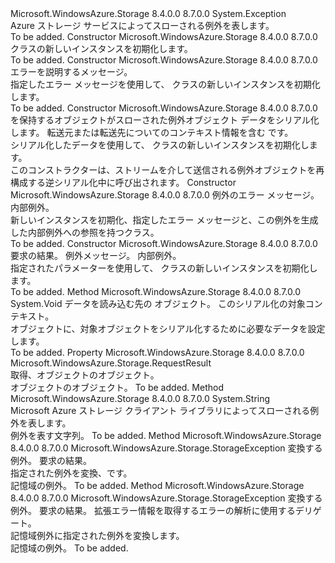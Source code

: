 <Type Name="StorageException" FullName="Microsoft.WindowsAzure.Storage.StorageException">
  <TypeSignature Language="C#" Value="public class StorageException : Exception" />
  <TypeSignature Language="ILAsm" Value=".class public auto ansi serializable beforefieldinit StorageException extends System.Exception" />
  <TypeSignature Language="DocId" Value="T:Microsoft.WindowsAzure.Storage.StorageException" />
  <TypeSignature Language="VB.NET" Value="Public Class StorageException&#xA;Inherits Exception" />
  <TypeSignature Language="F#" Value="type StorageException = class&#xA;    inherit Exception" />
  <AssemblyInfo>
    <AssemblyName>Microsoft.WindowsAzure.Storage</AssemblyName>
    <AssemblyVersion>8.4.0.0</AssemblyVersion>
    <AssemblyVersion>8.7.0.0</AssemblyVersion>
  </AssemblyInfo>
  <Base>
    <BaseTypeName>System.Exception</BaseTypeName>
  </Base>
  <Interfaces />
  <Docs>
    <summary>
            Azure ストレージ サービスによってスローされる例外を表します。
            </summary>
    <remarks>To be added.</remarks>
  </Docs>
  <Members>
    <Member MemberName=".ctor">
      <MemberSignature Language="C#" Value="public StorageException ();" />
      <MemberSignature Language="ILAsm" Value=".method public hidebysig specialname rtspecialname instance void .ctor() cil managed" />
      <MemberSignature Language="DocId" Value="M:Microsoft.WindowsAzure.Storage.StorageException.#ctor" />
      <MemberSignature Language="VB.NET" Value="Public Sub New ()" />
      <MemberType>Constructor</MemberType>
      <AssemblyInfo>
        <AssemblyName>Microsoft.WindowsAzure.Storage</AssemblyName>
        <AssemblyVersion>8.4.0.0</AssemblyVersion>
        <AssemblyVersion>8.7.0.0</AssemblyVersion>
      </AssemblyInfo>
      <Parameters />
      <Docs>
        <summary>
            <see cref="T:Microsoft.WindowsAzure.Storage.StorageException" /> クラスの新しいインスタンスを初期化します。
            </summary>
        <remarks>To be added.</remarks>
      </Docs>
    </Member>
    <Member MemberName=".ctor">
      <MemberSignature Language="C#" Value="public StorageException (string message);" />
      <MemberSignature Language="ILAsm" Value=".method public hidebysig specialname rtspecialname instance void .ctor(string message) cil managed" />
      <MemberSignature Language="DocId" Value="M:Microsoft.WindowsAzure.Storage.StorageException.#ctor(System.String)" />
      <MemberSignature Language="VB.NET" Value="Public Sub New (message As String)" />
      <MemberSignature Language="F#" Value="new Microsoft.WindowsAzure.Storage.StorageException : string -&gt; Microsoft.WindowsAzure.Storage.StorageException" Usage="new Microsoft.WindowsAzure.Storage.StorageException message" />
      <MemberType>Constructor</MemberType>
      <AssemblyInfo>
        <AssemblyName>Microsoft.WindowsAzure.Storage</AssemblyName>
        <AssemblyVersion>8.4.0.0</AssemblyVersion>
        <AssemblyVersion>8.7.0.0</AssemblyVersion>
      </AssemblyInfo>
      <Parameters>
        <Parameter Name="message" Type="System.String" />
      </Parameters>
      <Docs>
        <param name="message">エラーを説明するメッセージ。</param>
        <summary>
            指定したエラー メッセージを使用して、<see cref="T:Microsoft.WindowsAzure.Storage.StorageException" /> クラスの新しいインスタンスを初期化します。
            </summary>
        <remarks>To be added.</remarks>
      </Docs>
    </Member>
    <Member MemberName=".ctor">
      <MemberSignature Language="C#" Value="protected StorageException (System.Runtime.Serialization.SerializationInfo info, System.Runtime.Serialization.StreamingContext context);" />
      <MemberSignature Language="ILAsm" Value=".method familyhidebysig specialname rtspecialname instance void .ctor(class System.Runtime.Serialization.SerializationInfo info, valuetype System.Runtime.Serialization.StreamingContext context) cil managed" />
      <MemberSignature Language="DocId" Value="M:Microsoft.WindowsAzure.Storage.StorageException.#ctor(System.Runtime.Serialization.SerializationInfo,System.Runtime.Serialization.StreamingContext)" />
      <MemberSignature Language="VB.NET" Value="Protected Sub New (info As SerializationInfo, context As StreamingContext)" />
      <MemberSignature Language="F#" Value="new Microsoft.WindowsAzure.Storage.StorageException : System.Runtime.Serialization.SerializationInfo * System.Runtime.Serialization.StreamingContext -&gt; Microsoft.WindowsAzure.Storage.StorageException" Usage="new Microsoft.WindowsAzure.Storage.StorageException (info, context)" />
      <MemberType>Constructor</MemberType>
      <AssemblyInfo>
        <AssemblyName>Microsoft.WindowsAzure.Storage</AssemblyName>
        <AssemblyVersion>8.4.0.0</AssemblyVersion>
        <AssemblyVersion>8.7.0.0</AssemblyVersion>
      </AssemblyInfo>
      <Parameters>
        <Parameter Name="info" Type="System.Runtime.Serialization.SerializationInfo" />
        <Parameter Name="context" Type="System.Runtime.Serialization.StreamingContext" />
      </Parameters>
      <Docs>
        <param name="info"><see cref="T:System.Runtime.Serialization.SerializationInfo" />を保持するオブジェクトがスローされた例外オブジェクト データをシリアル化します。</param>
        <param name="context">転送元または転送先についてのコンテキスト情報を含む <see cref="T:System.Runtime.Serialization.StreamingContext" /> です。</param>
        <summary>
            シリアル化したデータを使用して、<see cref="T:Microsoft.WindowsAzure.Storage.StorageException" /> クラスの新しいインスタンスを初期化します。
            </summary>
        <remarks>このコンストラクターは、ストリームを介して送信される例外オブジェクトを再構成する逆シリアル化中に呼び出されます。</remarks>
      </Docs>
    </Member>
    <Member MemberName=".ctor">
      <MemberSignature Language="C#" Value="public StorageException (string message, Exception innerException);" />
      <MemberSignature Language="ILAsm" Value=".method public hidebysig specialname rtspecialname instance void .ctor(string message, class System.Exception innerException) cil managed" />
      <MemberSignature Language="DocId" Value="M:Microsoft.WindowsAzure.Storage.StorageException.#ctor(System.String,System.Exception)" />
      <MemberSignature Language="VB.NET" Value="Public Sub New (message As String, innerException As Exception)" />
      <MemberSignature Language="F#" Value="new Microsoft.WindowsAzure.Storage.StorageException : string * Exception -&gt; Microsoft.WindowsAzure.Storage.StorageException" Usage="new Microsoft.WindowsAzure.Storage.StorageException (message, innerException)" />
      <MemberType>Constructor</MemberType>
      <AssemblyInfo>
        <AssemblyName>Microsoft.WindowsAzure.Storage</AssemblyName>
        <AssemblyVersion>8.4.0.0</AssemblyVersion>
        <AssemblyVersion>8.7.0.0</AssemblyVersion>
      </AssemblyInfo>
      <Parameters>
        <Parameter Name="message" Type="System.String" />
        <Parameter Name="innerException" Type="System.Exception" />
      </Parameters>
      <Docs>
        <param name="message">例外のエラー メッセージ。</param>
        <param name="innerException">内部例外。</param>
        <summary>
            新しいインスタンスを初期化、<see cref="T:Microsoft.WindowsAzure.Storage.StorageException" />指定したエラー メッセージと、この例外を生成した内部例外への参照を持つクラス。
            </summary>
        <remarks>To be added.</remarks>
      </Docs>
    </Member>
    <Member MemberName=".ctor">
      <MemberSignature Language="C#" Value="public StorageException (Microsoft.WindowsAzure.Storage.RequestResult res, string message, Exception inner);" />
      <MemberSignature Language="ILAsm" Value=".method public hidebysig specialname rtspecialname instance void .ctor(class Microsoft.WindowsAzure.Storage.RequestResult res, string message, class System.Exception inner) cil managed" />
      <MemberSignature Language="DocId" Value="M:Microsoft.WindowsAzure.Storage.StorageException.#ctor(Microsoft.WindowsAzure.Storage.RequestResult,System.String,System.Exception)" />
      <MemberSignature Language="VB.NET" Value="Public Sub New (res As RequestResult, message As String, inner As Exception)" />
      <MemberSignature Language="F#" Value="new Microsoft.WindowsAzure.Storage.StorageException : Microsoft.WindowsAzure.Storage.RequestResult * string * Exception -&gt; Microsoft.WindowsAzure.Storage.StorageException" Usage="new Microsoft.WindowsAzure.Storage.StorageException (res, message, inner)" />
      <MemberType>Constructor</MemberType>
      <AssemblyInfo>
        <AssemblyName>Microsoft.WindowsAzure.Storage</AssemblyName>
        <AssemblyVersion>8.4.0.0</AssemblyVersion>
        <AssemblyVersion>8.7.0.0</AssemblyVersion>
      </AssemblyInfo>
      <Parameters>
        <Parameter Name="res" Type="Microsoft.WindowsAzure.Storage.RequestResult" />
        <Parameter Name="message" Type="System.String" />
        <Parameter Name="inner" Type="System.Exception" />
      </Parameters>
      <Docs>
        <param name="res">要求の結果。</param>
        <param name="message">例外メッセージ。</param>
        <param name="inner">内部例外。</param>
        <summary>
            指定されたパラメーターを使用して、<see cref="T:Microsoft.WindowsAzure.Storage.StorageException" /> クラスの新しいインスタンスを初期化します。
            </summary>
        <remarks>To be added.</remarks>
      </Docs>
    </Member>
    <Member MemberName="GetObjectData">
      <MemberSignature Language="C#" Value="public override void GetObjectData (System.Runtime.Serialization.SerializationInfo info, System.Runtime.Serialization.StreamingContext context);" />
      <MemberSignature Language="ILAsm" Value=".method public hidebysig virtual instance void GetObjectData(class System.Runtime.Serialization.SerializationInfo info, valuetype System.Runtime.Serialization.StreamingContext context) cil managed" />
      <MemberSignature Language="DocId" Value="M:Microsoft.WindowsAzure.Storage.StorageException.GetObjectData(System.Runtime.Serialization.SerializationInfo,System.Runtime.Serialization.StreamingContext)" />
      <MemberSignature Language="VB.NET" Value="Public Overrides Sub GetObjectData (info As SerializationInfo, context As StreamingContext)" />
      <MemberSignature Language="F#" Value="override this.GetObjectData : System.Runtime.Serialization.SerializationInfo * System.Runtime.Serialization.StreamingContext -&gt; unit" Usage="storageException.GetObjectData (info, context)" />
      <MemberType>Method</MemberType>
      <AssemblyInfo>
        <AssemblyName>Microsoft.WindowsAzure.Storage</AssemblyName>
        <AssemblyVersion>8.4.0.0</AssemblyVersion>
        <AssemblyVersion>8.7.0.0</AssemblyVersion>
      </AssemblyInfo>
      <ReturnValue>
        <ReturnType>System.Void</ReturnType>
      </ReturnValue>
      <Parameters>
        <Parameter Name="info" Type="System.Runtime.Serialization.SerializationInfo" />
        <Parameter Name="context" Type="System.Runtime.Serialization.StreamingContext" />
      </Parameters>
      <Docs>
        <param name="info">データを読み込む先の <see cref="T:System.Runtime.Serialization.SerializationInfo" /> オブジェクト。</param>
        <param name="context">このシリアル化の対象コンテキスト。</param>
        <summary>
            <see cref="T:System.Runtime.Serialization.SerializationInfo" /> オブジェクトに、対象オブジェクトをシリアル化するために必要なデータを設定します。
            </summary>
        <remarks>To be added.</remarks>
      </Docs>
    </Member>
    <Member MemberName="RequestInformation">
      <MemberSignature Language="C#" Value="public Microsoft.WindowsAzure.Storage.RequestResult RequestInformation { get; }" />
      <MemberSignature Language="ILAsm" Value=".property instance class Microsoft.WindowsAzure.Storage.RequestResult RequestInformation" />
      <MemberSignature Language="DocId" Value="P:Microsoft.WindowsAzure.Storage.StorageException.RequestInformation" />
      <MemberSignature Language="VB.NET" Value="Public ReadOnly Property RequestInformation As RequestResult" />
      <MemberSignature Language="F#" Value="member this.RequestInformation : Microsoft.WindowsAzure.Storage.RequestResult" Usage="Microsoft.WindowsAzure.Storage.StorageException.RequestInformation" />
      <MemberType>Property</MemberType>
      <AssemblyInfo>
        <AssemblyName>Microsoft.WindowsAzure.Storage</AssemblyName>
        <AssemblyVersion>8.4.0.0</AssemblyVersion>
        <AssemblyVersion>8.7.0.0</AssemblyVersion>
      </AssemblyInfo>
      <ReturnValue>
        <ReturnType>Microsoft.WindowsAzure.Storage.RequestResult</ReturnType>
      </ReturnValue>
      <Docs>
        <summary>
            取得、<see cref="T:Microsoft.WindowsAzure.Storage.RequestResult" />オブジェクトの<see cref="T:Microsoft.WindowsAzure.Storage.StorageException" />オブジェクト。
            </summary>
        <value><see cref="T:Microsoft.WindowsAzure.Storage.RequestResult" />オブジェクトの<see cref="T:Microsoft.WindowsAzure.Storage.StorageException" />オブジェクト。</value>
        <remarks>To be added.</remarks>
      </Docs>
    </Member>
    <Member MemberName="ToString">
      <MemberSignature Language="C#" Value="public override string ToString ();" />
      <MemberSignature Language="ILAsm" Value=".method public hidebysig virtual instance string ToString() cil managed" />
      <MemberSignature Language="DocId" Value="M:Microsoft.WindowsAzure.Storage.StorageException.ToString" />
      <MemberSignature Language="VB.NET" Value="Public Overrides Function ToString () As String" />
      <MemberSignature Language="F#" Value="override this.ToString : unit -&gt; string" Usage="storageException.ToString " />
      <MemberType>Method</MemberType>
      <AssemblyInfo>
        <AssemblyName>Microsoft.WindowsAzure.Storage</AssemblyName>
        <AssemblyVersion>8.4.0.0</AssemblyVersion>
        <AssemblyVersion>8.7.0.0</AssemblyVersion>
      </AssemblyInfo>
      <ReturnValue>
        <ReturnType>System.String</ReturnType>
      </ReturnValue>
      <Parameters />
      <Docs>
        <summary>
            Microsoft Azure ストレージ クライアント ライブラリによってスローされる例外を表します。 
            </summary>
        <returns>例外を表す文字列。</returns>
        <remarks>To be added.</remarks>
      </Docs>
    </Member>
    <Member MemberName="TranslateException">
      <MemberSignature Language="C#" Value="public static Microsoft.WindowsAzure.Storage.StorageException TranslateException (Exception ex, Microsoft.WindowsAzure.Storage.RequestResult reqResult);" />
      <MemberSignature Language="ILAsm" Value=".method public static hidebysig class Microsoft.WindowsAzure.Storage.StorageException TranslateException(class System.Exception ex, class Microsoft.WindowsAzure.Storage.RequestResult reqResult) cil managed" />
      <MemberSignature Language="DocId" Value="M:Microsoft.WindowsAzure.Storage.StorageException.TranslateException(System.Exception,Microsoft.WindowsAzure.Storage.RequestResult)" />
      <MemberSignature Language="VB.NET" Value="Public Shared Function TranslateException (ex As Exception, reqResult As RequestResult) As StorageException" />
      <MemberSignature Language="F#" Value="static member TranslateException : Exception * Microsoft.WindowsAzure.Storage.RequestResult -&gt; Microsoft.WindowsAzure.Storage.StorageException" Usage="Microsoft.WindowsAzure.Storage.StorageException.TranslateException (ex, reqResult)" />
      <MemberType>Method</MemberType>
      <AssemblyInfo>
        <AssemblyName>Microsoft.WindowsAzure.Storage</AssemblyName>
        <AssemblyVersion>8.4.0.0</AssemblyVersion>
        <AssemblyVersion>8.7.0.0</AssemblyVersion>
      </AssemblyInfo>
      <ReturnValue>
        <ReturnType>Microsoft.WindowsAzure.Storage.StorageException</ReturnType>
      </ReturnValue>
      <Parameters>
        <Parameter Name="ex" Type="System.Exception" />
        <Parameter Name="reqResult" Type="Microsoft.WindowsAzure.Storage.RequestResult" />
      </Parameters>
      <Docs>
        <param name="ex">変換する例外。</param>
        <param name="reqResult">要求の結果。</param>
        <summary>
            指定された例外を変換、<see cref="T:Microsoft.WindowsAzure.Storage.StorageException" />です。
            </summary>
        <returns>記憶域の例外。</returns>
        <remarks>To be added.</remarks>
      </Docs>
    </Member>
    <Member MemberName="TranslateException">
      <MemberSignature Language="C#" Value="public static Microsoft.WindowsAzure.Storage.StorageException TranslateException (Exception ex, Microsoft.WindowsAzure.Storage.RequestResult reqResult, Func&lt;System.IO.Stream,Microsoft.WindowsAzure.Storage.StorageExtendedErrorInformation&gt; parseError);" />
      <MemberSignature Language="ILAsm" Value=".method public static hidebysig class Microsoft.WindowsAzure.Storage.StorageException TranslateException(class System.Exception ex, class Microsoft.WindowsAzure.Storage.RequestResult reqResult, class System.Func`2&lt;class System.IO.Stream, class Microsoft.WindowsAzure.Storage.StorageExtendedErrorInformation&gt; parseError) cil managed" />
      <MemberSignature Language="DocId" Value="M:Microsoft.WindowsAzure.Storage.StorageException.TranslateException(System.Exception,Microsoft.WindowsAzure.Storage.RequestResult,System.Func{System.IO.Stream,Microsoft.WindowsAzure.Storage.StorageExtendedErrorInformation})" />
      <MemberSignature Language="VB.NET" Value="Public Shared Function TranslateException (ex As Exception, reqResult As RequestResult, parseError As Func(Of Stream, StorageExtendedErrorInformation)) As StorageException" />
      <MemberSignature Language="F#" Value="static member TranslateException : Exception * Microsoft.WindowsAzure.Storage.RequestResult * Func&lt;System.IO.Stream, Microsoft.WindowsAzure.Storage.StorageExtendedErrorInformation&gt; -&gt; Microsoft.WindowsAzure.Storage.StorageException" Usage="Microsoft.WindowsAzure.Storage.StorageException.TranslateException (ex, reqResult, parseError)" />
      <MemberType>Method</MemberType>
      <AssemblyInfo>
        <AssemblyName>Microsoft.WindowsAzure.Storage</AssemblyName>
        <AssemblyVersion>8.4.0.0</AssemblyVersion>
        <AssemblyVersion>8.7.0.0</AssemblyVersion>
      </AssemblyInfo>
      <ReturnValue>
        <ReturnType>Microsoft.WindowsAzure.Storage.StorageException</ReturnType>
      </ReturnValue>
      <Parameters>
        <Parameter Name="ex" Type="System.Exception" />
        <Parameter Name="reqResult" Type="Microsoft.WindowsAzure.Storage.RequestResult" />
        <Parameter Name="parseError" Type="System.Func&lt;System.IO.Stream,Microsoft.WindowsAzure.Storage.StorageExtendedErrorInformation&gt;" />
      </Parameters>
      <Docs>
        <param name="ex">変換する例外。</param>
        <param name="reqResult">要求の結果。</param>
        <param name="parseError">拡張エラー情報を取得するエラーの解析に使用するデリゲート。</param>
        <summary>
            記憶域例外に指定された例外を変換します。
            </summary>
        <returns>記憶域の例外。</returns>
        <remarks>To be added.</remarks>
      </Docs>
    </Member>
  </Members>
</Type>